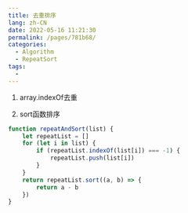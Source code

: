 ```yaml
---
title: 去重排序
lang: zh-CN
date: 2022-05-16 11:21:30
permalink: /pages/781b68/
categories: 
  - Algorithm
  - RepeatSort
tags: 
  - 
---
```


1. array.indexOf去重

2. sort函数排序

```javascript
function repeatAndSort(list) {
    let repeatList = []
    for (let i in list) {
        if (repeatList.indexOf(list[i]) === -1) {
            repeatList.push(list[i])
        }
    }
    return repeatList.sort((a, b) => {
        return a - b
    })
}
```
